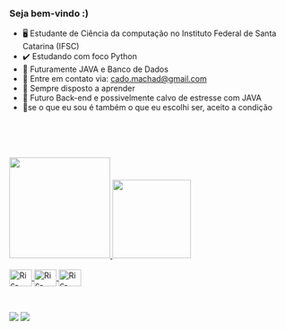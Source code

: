 ### Seja bem-vindo :) 


- 🖥️ Estudante de Ciência da computação no Instituto Federal de Santa Catarina (IFSC)
- ✔️ Estudando com foco Python
- 🔮 Futuramente JAVA e Banco de Dados 
- 📧 Entre em contato via: cado.machad@gmail.com
- 💬 Sempre disposto a aprender
- 🏴󠁩󠁤󠁪󠁷󠁿 Futuro Back-end e possivelmente calvo de estresse com JAVA
- 🎵se o que eu sou é também o que eu escolhi ser, aceito a condição

##

<br>
<br>
<br>
 <div>
   <a href="https://github.com/RicardoMachadoOFC">
     <img height="180em" src="https://github-readme-stats.vercel.app/api?username=RicardoMachadoOFC&show_icons=true&theme=onedark&include_all_commits=true&count_private=true"/>
     <img height="140em" src="https://github-readme-stats.vercel.app/api/top-langs/?username=RicardoMachadoOFC&layout=compact&langs_count=16&theme=onedark"/>
 </div> 



 
<div style="display: inline_block"><br>
    <img align="center" alt="Ric-SQL" height="30" width="40" src="https://cdn.jsdelivr.net/gh/devicons/devicon@latest/icons/azuresqldatabase/azuresqldatabase-original.svg">
    <img align="center" alt="Ric-SQL" height="30" width="40" src="https://cdn.jsdelivr.net/gh/devicons/devicon@latest/icons/python/python-original.svg">
    <img align="center" alt="Ric-SQL" height="30" width="40" src="https://cdn.jsdelivr.net/gh/devicons/devicon@latest/icons/java/java-original.svg">
  
</div>

<br>

##



  <div>
  <a href = "cado.machad@gmail.com"><img src="https://img.shields.io/badge/Gmail-D14836?style=for-the-badge&logo=gmail&logoColor=white" target="_blank"></a>
  <a href = "https://www.linkedin.com/in/ricardo-machado-a38584258/" target="_blank"><img src="https://img.shields.io/badge/LinkedIn-0077B5?style=for-the-badge&logo=linkedin&logoColor=white" target="_blank"></a>
  
    
  </div>
          
 
 